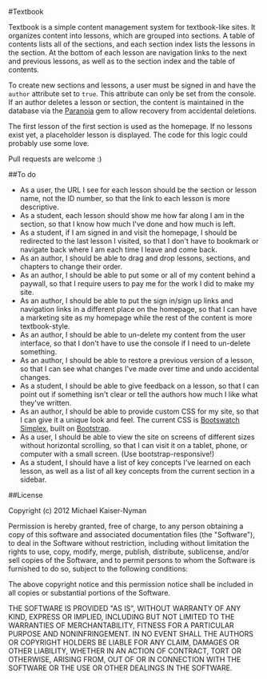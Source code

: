 #Textbook

Textbook is a simple content management system for textbook-like sites. It organizes content into lessons, which are grouped into sections. A table of contents lists all of the sections, and each section index lists the lessons in the section. At the bottom of each lesson are navigation links to the next and previous lessons, as well as to the section index and the table of contents.

To create new sections and lessons, a user must be signed in and have the `author` attribute set to `true`. This attribute can only be set from the console. If an author deletes a lesson or section, the content is maintained in the database via the [Paranoia](https://github.com/radar/paranoia) gem to allow recovery from accidental deletions.

The first lesson of the first section is used as the homepage. If no lessons exist yet, a placeholder lesson is displayed. The code for this logic could probably use some love.

Pull requests are welcome :)


##To do

* As a user, the URL I see for each lesson should be the section or lesson name, not the ID number, so that the link to each lesson is more descriptive.
* As a student, each lesson should show me how far along I am in the section, so that I know how much I've done and how much is left.
* As a student, if I am signed in and visit the homepage, I should be redirected to the last lesson I visited, so that I don't have to bookmark or navigate back where I am each time I leave and come back.
* As an author, I should be able to drag and drop lessons, sections, and chapters to change their order.
* As an author, I should be able to put some or all of my content behind a paywall, so that I require users to pay me for the work I did to make my site.
* As an author, I should be able to put the sign in/sign up links and navigation links in a different place on the homepage, so that I can have a marketing site as my homepage while the rest of the content is more textbook-style.
* As an author, I should be able to un-delete my content from the user interface, so that I don't have to use the console if I need to un-delete something.
* As an author, I should be able to restore a previous version of a lesson, so that I can see what changes I've made over time and undo accidental changes.
* As a student, I should be able to give feedback on a lesson, so that I can point out if something isn't clear or tell the authors how much I like what they've written.
* As an author, I should be able to provide custom CSS for my site, so that I can give it a unique look and feel. The current CSS is [Bootswatch Simplex](http://bootswatch.com/simplex/), built on [Bootstrap](http://twitter.github.com/bootstrap/).
* As a user, I should be able to view the site on screens of different sizes without horizontal scrolling, so that I can visit it on a tablet, phone, or computer with a small screen. (Use bootstrap-responsive!)
* As a student, I should have a list of key concepts I've learned on each lesson, as well as a list of all key concepts from the current section in a sidebar.


##License

Copyright (c) 2012 Michael Kaiser-Nyman

Permission is hereby granted, free of charge, to any person obtaining a copy of this software and associated documentation files (the "Software"), to deal in the Software without restriction, including without limitation the rights to use, copy, modify, merge, publish, distribute, sublicense, and/or sell copies of the Software, and to permit persons to whom the Software is furnished to do so, subject to the following conditions:

The above copyright notice and this permission notice shall be included in all copies or substantial portions of the Software.

THE SOFTWARE IS PROVIDED "AS IS", WITHOUT WARRANTY OF ANY KIND, EXPRESS OR IMPLIED, INCLUDING BUT NOT LIMITED TO THE WARRANTIES OF MERCHANTABILITY, FITNESS FOR A PARTICULAR PURPOSE AND NONINFRINGEMENT. IN NO EVENT SHALL THE AUTHORS OR COPYRIGHT HOLDERS BE LIABLE FOR ANY CLAIM, DAMAGES OR OTHER LIABILITY, WHETHER IN AN ACTION OF CONTRACT, TORT OR OTHERWISE, ARISING FROM, OUT OF OR IN CONNECTION WITH THE SOFTWARE OR THE USE OR OTHER DEALINGS IN THE SOFTWARE.